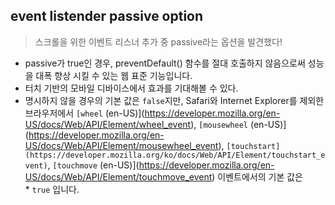 ## event listender passive option

> 스크롤을 위한 이벤트 리스너 추가 중 passive라는 옵션을 발견했다!

- passive가 true인 경우, preventDefault() 함수를 절대 호출하지 않음으로써 성능을 대폭 향상 시킬 수 있는 웹 표준 기능입니다.
- 터치 기반의 모바일 디바이스에서 효과를 기대해볼 수 있다.
- 명시하지 않을 경우의 기본 값은 `false`지만, Safari와 Internet Explorer를 제외한 브라우저에서 `[wheel` (en-US)](https://developer.mozilla.org/en-US/docs/Web/API/Element/wheel_event), `[mousewheel` (en-US)](https://developer.mozilla.org/en-US/docs/Web/API/Element/mousewheel_event), `[touchstart](https://developer.mozilla.org/ko/docs/Web/API/Element/touchstart_event)`, `[touchmove` (en-US)](https://developer.mozilla.org/en-US/docs/Web/API/Element/touchmove_event) 이벤트에서의 기본 값은\* `true`
  입니다.
